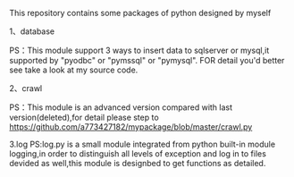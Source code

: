 This repository contains some packages of python designed by myself

1、database

PS：This module support 3 ways to insert data to sqlserver or mysql,it supported by "pyodbc" or "pymssql" or "pymysql".
    FOR detail you'd better see take a look at my source code.
    
2、crawl

PS：This module is an advanced version compared with last version(deleted),for detail please step to 
https://github.com/a773427182/mypackage/blob/master/crawl.py


3.log
PS:log.py is a small module integrated from python built-in module logging,in order to distinguish all levels of exception
and log in to files devided as well,this module is designbed to get functions as detailed.
